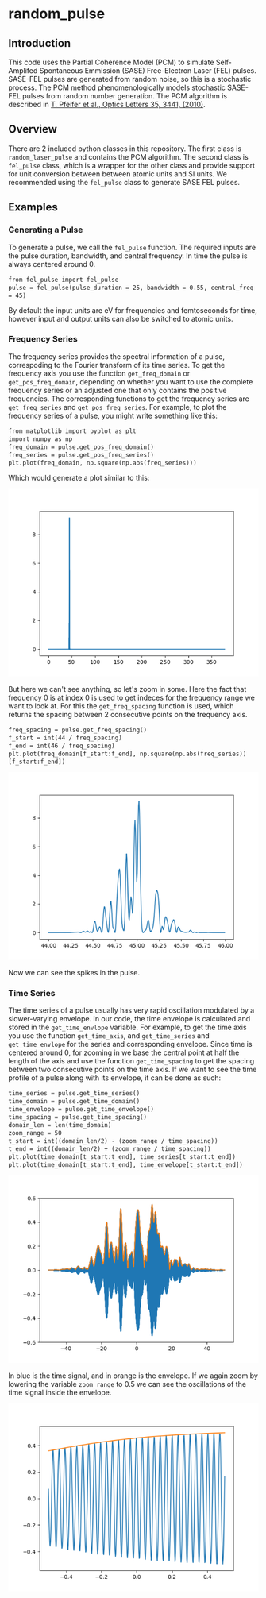 # random_pulse 
## Introduction
This code uses the Partial Coherence Model (PCM) to simulate Self-Amplifed Spontaneous Emmission (SASE) Free-Electron Laser (FEL) pulses. SASE-FEL pulses are generated from random noise, so this is a stochastic process. The PCM method phenomenologically models stochastic SASE-FEL pulses from random number generation. The PCM algorithm is described in [T. Pfeifer et al., Optics Letters 35, 3441, (2010)](https://doi.org/10.1364/OL.35.003441).

## Overview
There are 2 included python classes in this repository. The first class is `random_laser_pulse` and contains the PCM algorithm. The second class is `fel_pulse` class, which is a wrapper for the other class and provide support for unit conversion between between atomic units and SI units. We recommended using the `fel_pulse` class to generate SASE FEL pulses.

## Examples
### Generating a Pulse
To generate a pulse, we call the `fel_pulse` function.
The required inputs are the pulse duration, bandwidth, and central frequency. In time the pulse is always centered around 0.
```
from fel_pulse import fel_pulse
pulse = fel_pulse(pulse_duration = 25, bandwidth = 0.55, central_freq = 45)
```
By default the input units are eV for frequencies and femtoseconds for time, however input and output units can also be switched to atomic units.
### Frequency Series
The frequency series provides the spectral information of a pulse, correspoding to the Fourier transform of its time series. To get the frequency axis you use the function `get_freq_domain` or `get_pos_freq_domain`, depending on whether you want to use the complete frequency series or an adjusted one that only contains the positive frequencies. The corresponding functions to get the frequency series are `get_freq_series` and `get_pos_freq_series`. For example, to plot the frequency series of a pulse, you might write something like this:
```
from matplotlib import pyplot as plt
import numpy as np
freq_domain = pulse.get_pos_freq_domain()
freq_series = pulse.get_pos_freq_series()
plt.plot(freq_domain, np.square(np.abs(freq_series)))
```
Which would generate a plot similar to this:

![The plotted frequency series of generated pulse, but so zoomed out no features are visible](example_freq_zoomout.png)

But here we can't see anything, so let's zoom in some. Here the fact that frequency 0 is at index 0 is used to get indeces for the frequency range we want to look at. For this the `get_freq_spacing` function is used, which returns the spacing between 2 consecutive points on the frequency axis.
```
freq_spacing = pulse.get_freq_spacing()
f_start = int(44 / freq_spacing)
f_end = int(46 / freq_spacing)
plt.plot(freq_domain[f_start:f_end], np.square(np.abs(freq_series))[f_start:f_end])
```
![A more zoomed in version of the previous plot, now there are visible distinct spikes in the pulse](example_freq_zoomin.png)

Now we can see the spikes in the pulse.
### Time Series
The time series of a pulse usually has very rapid oscillation modulated by a slower-varying envelope. In our code, the time envelope is calculated and stored in the `get_time_envlope` variable. For example, to get the time axis you use the function `get_time_axis`, and `get_time_series` and `get_time_envlope` for the series and corresponding envelope. Since time is centered around 0, for zooming in we base the central point at half the length of the axis and use the function `get_time_spacing` to get the spacing between two consecutive points on the time axis. If we want to see the time profile of a pulse along with its envelope, it can be done as such:
```
time_series = pulse.get_time_series()
time_domain = pulse.get_time_domain()
time_envelope = pulse.get_time_envelope()
time_spacing = pulse.get_time_spacing()
domain_len = len(time_domain)
zoom_range = 50
t_start = int((domain_len/2) - (zoom_range / time_spacing))
t_end = int((domain_len/2) + (zoom_range / time_spacing))
plt.plot(time_domain[t_start:t_end], time_series[t_start:t_end])
plt.plot(time_domain[t_start:t_end], time_envelope[t_start:t_end])
```
![The plotted time series of generated pulse with a line for the envelope plotted as well](example_time_zoomout.png)

In blue is the time signal, and in orange is the envelope. If we again zoom by lowering the variable `zoom_range` to 0.5 we can see the oscillations of the time signal inside the envelope.

![A more zoomed in version of the previous plot, now there are visible distinct oscillations in the pulse](example_time_zoomin.png)
